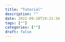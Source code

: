 ```yaml
---
title: "Tutorial"
description: "" 
date: 2022-09-28T19:21:34
tags: [""]
categories: [""]
draft: false
---
```

